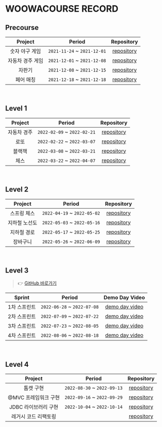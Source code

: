 # WOOWACOURSE RECORD

## Precourse

| Project | Period | Repository |
|:---:|:---:|:---:|
|숫자 야구 게임|`2021-11-24` ~ `2021-12-01`|[repository](https://github.com/kimchan123/java-baseball-precourse)|
|자동차 경주 게임|`2021-12-01` ~ `2021-12-08`|[repository](https://github.com/kimchan123/java-racingcar-precourse)|
|자판기|`2021-12-08` ~ `2021-12-15`|[repository](https://github.com/kimchan123/java-vendingmachine-precourse)|
|페어 매칭|`2021-12-18` ~ `2021-12-18`|[repository](https://github.com/kimchan123/java-pairmatching-precourse)|

<br/>

## Level 1

| Project | Period | Repository |
|:-----:|:-----:|:---:|
|자동차 경주 <br>|`2022-02-09` ~ `2022-02-21`|[repository](https://github.com/woowacourse/java-racingcar/tree/kimchan123)|
|로또 <br>|`2022-02-22` ~ `2022-03-07`|[repository](https://github.com/woowacourse/java-lotto/tree/kimchan123)|
|블랙잭 <br>|`2022-03-08` ~ `2022-03-21`|[repository](https://github.com/woowacourse/java-blackjack/tree/kimchan123)|
|체스 <br>|`2022-03-22` ~ `2022-04-07`|[repository](https://github.com/woowacourse/java-chess/tree/kimchan123)|

<br/>

## Level 2

| Project | Period | Repository |
|:-----:|:-----:|:---:|
|스프링 체스 <br>|`2022-04-19` ~ `2022-05-02`|[repository](https://github.com/woowacourse/jwp-chess/tree/kimchan123)|
|지하철 노선도 <br>|`2022-05-03` ~ `2022-05-16`|[repository](https://github.com/woowacourse/atdd-subway-map/tree/kimchan123)|
|지하철 경로 <br>|`2022-05-17` ~ `2022-05-25`|[repository](https://github.com/woowacourse/atdd-subway-path/tree/kimchan123)|
|장바구니 <br>|`2022-05-26` ~ `2022-06-09`|[repository](https://github.com/woowacourse/jwp-shopping-cart/tree/kimchan123)|

<br/>

## Level 3

> 👉 [GitHub 바로가기](https://github.com/kimchan123/2022-gong-check)

| Sprint | Period | Demo Day Video |
|:-----:|:-----:|:--------------:|
|1차 스프린트|`2022-06-28` ~ `2022-07-08`| [demo day video](https://www.youtube.com/watch?v=fUG-_s4z6Ww)|
|2차 스프린트|`2022-07-09` ~ `2022-07-22`| [demo day video](https://www.youtube.com/watch?v=ZbXjua2uDC8&t=4s)|
|3차 스프린트|`2022-07-23` ~ `2022-08-05`| [demo day video](https://www.youtube.com/watch?v=rBufGKaRtZc&t=1s)|
|4차 스프린트|`2022-08-06` ~ `2022-08-18`| [demo day video]()|


<br/>

## Level 4

| Project | Period | Repository |
|:-----:|:-----:|:---:|
|톰캣 구현|`2022-08-30` ~ `2022-09-13`|[repository](https://github.com/kimchan123/jwp-dashboard-http)|
|@MVC 프레임워크 구현|`2022-09-16` ~ `2022-09-29`|[repository](https://github.com/kimchan123/jwp-dashboard-mvc)|
|JDBC 라이브러리 구현|`2022-10-04` ~ `2022-10-14`|[repository](https://github.com/kimchan123/jwp-dashboard-jdbc)|
|레거시 코드 리팩토링||[repository](https://github.com/kimchan123/jwp-refactoring)|


